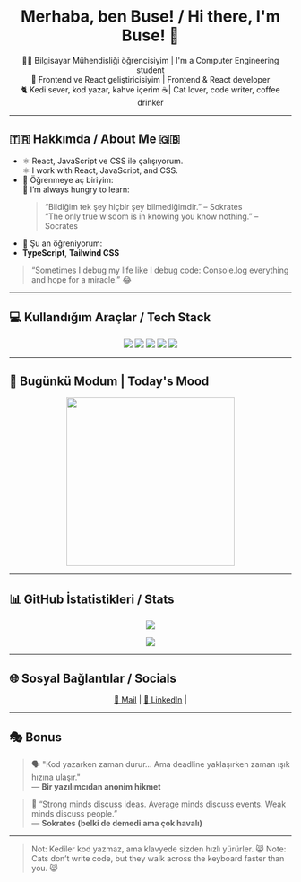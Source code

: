 <h1 align="center">Merhaba, ben Buse! / Hi there, I'm Buse! 👋</h1>

<p align="center">
  👩‍💻 Bilgisayar Mühendisliği öğrencisiyim | I'm a Computer Engineering student<br>
  💙 Frontend ve React geliştiricisiyim | Frontend & React developer<br>
  🐈 Kedi sever, kod yazar, kahve içerim ☕| Cat lover, code writer, coffee drinker
</p>

---

## 🇹🇷 Hakkımda / About Me 🇬🇧

- ⚛️ React, JavaScript ve CSS ile çalışıyorum.  
  ⚛️ I work with React, JavaScript, and CSS.  
- 🧶 Öğrenmeye aç biriyim:  
  🧶 I’m always hungry to learn:  
  > “Bildiğim tek şey hiçbir şey bilmediğimdir.” – Sokrates  
  > “The only true wisdom is in knowing you know nothing.” – Socrates 
- 🧩 Şu an öğreniyorum:
- **TypeScript**, **Tailwind CSS**

> “Sometimes I debug my life like I debug code: Console.log everything and hope for a miracle.” 😂

---

## 💻 Kullandığım Araçlar / Tech Stack

<p align="center">
  <img src="https://img.shields.io/badge/HTML-E34F26?style=for-the-badge&logo=html5&logoColor=white"/>
  <img src="https://img.shields.io/badge/CSS-1572B6?style=for-the-badge&logo=css3&logoColor=white"/>
  <img src="https://img.shields.io/badge/JavaScript-F7DF1E?style=for-the-badge&logo=javascript&logoColor=black"/>
  <img src="https://img.shields.io/badge/React-61DAFB?style=for-the-badge&logo=react&logoColor=black"/>
  <img src="https://img.shields.io/badge/Tailwind-38B2AC?style=for-the-badge&logo=tailwindcss&logoColor=white"/>
</p>

---

## 🐾 Bugünkü Modum | Today's Mood

<p align="center">
  <img src="https://media.giphy.com/media/JIX9t2j0ZTN9S/giphy.gif" width="300" />
</p>

---

## 📊 GitHub İstatistikleri / Stats

<p align="center">
  <img src="https://github-readme-stats.vercel.app/api?username=busegultekin&show_icons=true&theme=radical" />
</p>

<p align="center">
  <img src="https://github-readme-stats.vercel.app/api/top-langs/?username=busegultekin&layout=compact&theme=radical" />
</p>

---

## 🌐 Sosyal Bağlantılar / Socials

<p align="center">
  <a href="busegltkn12@gmail.com">📧 Mail</a> |
  <a href="https://linkedin.com/in/busegultekinnn">🔗 LinkedIn</a> |
</p>

---

## 🎭 Bonus

> 🗣️ "Kod yazarken zaman durur... Ama deadline yaklaşırken zaman ışık hızına ulaşır."  
> — **Bir yazılımcıdan anonim hikmet**  

> 🧠 “Strong minds discuss ideas. Average minds discuss events. Weak minds discuss people.”  
> — **Sokrates (belki de demedi ama çok havalı)**

---

> Not: Kediler kod yazmaz, ama klavyede sizden hızlı yürürler. 😸
> Note: Cats don’t write code, but they walk across the keyboard faster than you. 😸


